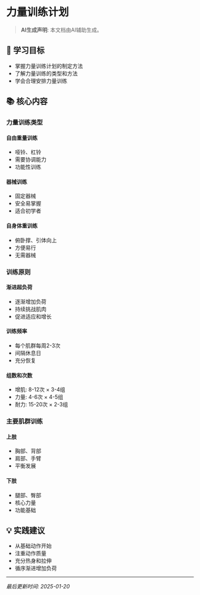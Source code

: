 # 力量训练计划

> **AI生成声明**: 本文档由AI辅助生成。

## 🎯 学习目标

- 掌握力量训练计划的制定方法
- 了解力量训练的类型和方法
- 学会合理安排力量训练

## 📚 核心内容

### 力量训练类型

#### 自由重量训练

- 哑铃、杠铃
- 需要协调能力
- 功能性训练

#### 器械训练

- 固定器械
- 安全易掌握
- 适合初学者

#### 自身体重训练

- 俯卧撑、引体向上
- 方便易行
- 无需器械

### 训练原则

#### 渐进超负荷

- 逐渐增加负荷
- 持续挑战肌肉
- 促进适应和增长

#### 训练频率

- 每个肌群每周2-3次
- 间隔休息日
- 充分恢复

#### 组数和次数

- 增肌: 8-12次 × 3-4组
- 力量: 4-6次 × 4-5组
- 耐力: 15-20次 × 2-3组

### 主要肌群训练

#### 上肢

- 胸部、背部
- 肩部、手臂
- 平衡发展

#### 下肢

- 腿部、臀部
- 核心力量
- 功能基础

## 💡 实践建议

- 从基础动作开始
- 注重动作质量
- 充分热身和拉伸
- 循序渐进增加负荷

---

*最后更新时间: 2025-01-20*

